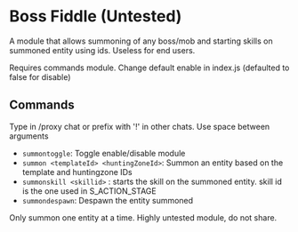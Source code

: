 # Boss Fiddle (Untested)
A module that allows summoning of any boss/mob and starting skills on summoned entity using ids. Useless for end users.

Requires commands module. Change default enable in index.js (defaulted to false for disable)
## Commands
Type in /proxy chat or prefix with '!' in other chats. Use space between arguments

- `summontoggle`: Toggle enable/disable module
- `summon <templateId> <huntingZoneId>`: Summon an entity based on the template and huntingzone IDs
- `summonskill <skillid>` : starts the skill on the summoned entity. skill id is the one used in S_ACTION_STAGE
- `summondespawn`: Despawn the entity summoned

Only summon one entity at a time. Highly untested module, do not share.
